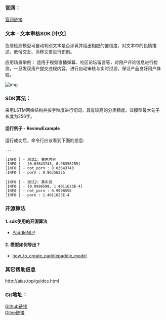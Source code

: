 ### 官网：
[官网链接](http://www.aias.top/)


### 文本 - 文本审核SDK [中文]
色情检测模型可自动判别文本是否涉黄并给出相应的置信度，对文本中的色情描述、低俗交友、污秽文爱进行识别。

应用场景举例：
适用于视频直播弹幕、社区论坛留言等，对用户评论信息进行检测，一旦发现用户提交违规内容，进行自动审核与实时过滤，保证产品良好用户体验。

![img](https://aias-home.oss-cn-beijing.aliyuncs.com/AIAS/nlp_sdks/text_review.jpeg)


### SDK算法：
采用LSTM网络结构并按字粒度进行切词，具有较高的分类精度。该模型最大句子长度为256字。

#### 运行例子 - ReviewExample
运行成功后，命令行应该看到下面的信息:
```text
...

[INFO ] - 测试1: 黄色内容
[INFO ] - [0.03643743, 0.96356255]
[INFO ] - not_porn : 0.03643743
[INFO ] - porn : 0.96356255

[INFO ] - 测试2: 黄牛党
[INFO ] - [0.9998598, 1.4011623E-4]
[INFO ] - not_porn : 0.9998598
[INFO ] - porn : 1.4011623E-4
```

### 开源算法
#### 1. sdk使用的开源算法
- [PaddleNLP](https://github.com/PaddlePaddle/PaddleNLP)
#### 2. 模型如何导出 ?
- [how_to_create_paddlepaddle_model](http://docs.djl.ai/docs/paddlepaddle/how_to_create_paddlepaddle_model_zh.html)


### 其它帮助信息
http://aias.top/guides.html


### Git地址：   
[Github链接](https://github.com/mymagicpower/AIAS)    
[Gitee链接](https://gitee.com/mymagicpower/AIAS)   